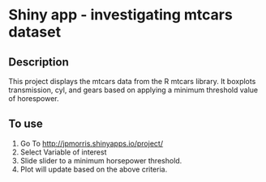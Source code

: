 # Shiny app - investigating mtcars dataset

## Description

This project displays the mtcars data from the R mtcars library.  It boxplots transmission, cyl, and gears based on applying a minimum threshold value of horespower.   

## To use

   1) Go To http://jpmorris.shinyapps.io/project/
   2) Select Variable of interest
   3) Slide slider to a minimum horsepower threshold.  
   4) Plot will update based on the above criteria.